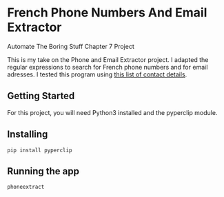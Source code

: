 # French Phone Numbers And Email Extractor

Automate The Boring Stuff Chapter 7 Project

This is my take on the Phone and Email Extractor project. I adapted the regular expressions to search for French phone numbers and for email adresses.
I tested this program using [this list of contact details](https://www.economie.gouv.fr/dgccrf/Liste-et-coordonnees-des-associations-nationales). 

## Getting Started

For this project, you will need Python3 installed and the pyperclip module.

## Installing

```pip install pyperclip```

## Running the app

```phoneextract```